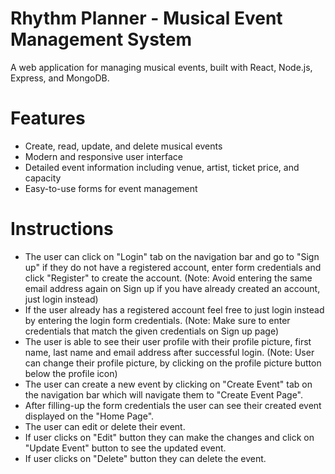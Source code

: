 # Rhythm Planner - Musical Event Management System

A web application for managing musical events, built with React, Node.js, Express, and MongoDB.

# Features

- Create, read, update, and delete musical events
- Modern and responsive user interface
- Detailed event information including venue, artist, ticket price, and capacity
- Easy-to-use forms for event management

 # Instructions

 - The user can click on "Login" tab on the navigation bar and go to "Sign up" if they do not have a registered account, enter form credentials and click "Register" to create the account. (Note: Avoid entering the 
   same email address again on Sign up if you have already created an account, just login instead)
 - If the user already has a registered account feel free to just login instead by entering the login form credentials. (Note: Make sure to enter credentials that match the given credentials on Sign up page)
 - The user is able to see their user profile with their profile picture, first name, last name and email address after successful login. (Note: User can change their profile picture, by clicking on the profile 
    picture button below the profile icon)
 - The user can create a new event by clicking on "Create Event" tab on the navigation bar which will navigate them to "Create Event Page".
 - After filling-up the form credentials the user can see their created event displayed on the "Home Page".
 - The user can edit or delete their event.
 - If user clicks on "Edit" button they can make the changes and click on "Update Event" button to see the updated event.
 - If user clicks on "Delete" button they can delete the event.
  
